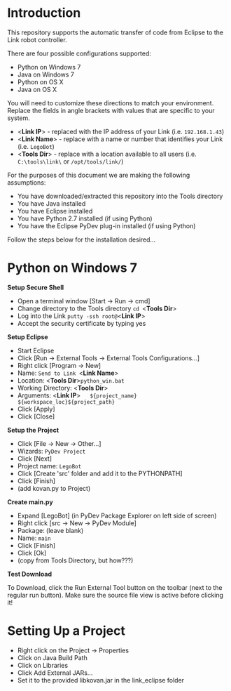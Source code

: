 Introduction
====

This repository supports the automatic transfer of code from Eclipse to the Link robot controller.

There are four possible configurations supported:
* Python on Windows 7
* Java on Windows 7
* Python on OS X
* Java on OS X

You will need to customize these directions to match your environment.  Replace the fields in angle brackets with values that are specific to your system.
* <**Link IP**> - replaced with the IP address of your Link (i.e. `192.168.1.43`)
* <**Link Name**> - replace with a name or number that identifies your Link (i.e. `LegoBot`)
* <**Tools Dir**> - replace with a location available to all users (i.e. `C:\tools\link\` or `/opt/tools/link/`)

For the purposes of this document we are making the following assumptions:
* You have downloaded/extracted this repository into the Tools directory
* You have Java installed
* You have Eclipse installed
* You have Python 2.7 installed (if using Python)
* You have the Eclipse PyDev plug-in installed (if using Python)

Follow the steps below for the installation desired...

Python on Windows 7
====

**Setup Secure Shell**
* Open a terminal window [Start -> Run -> cmd]
* Change directory to the Tools directory `cd `<**Tools Dir**>
* Log into the Link `putty -ssh root@`<**Link IP**>
* Accept the security certificate by typing yes 

**Setup Eclipse**
* Start Eclipse
* Click [Run -> External Tools -> External Tools Configurations...]
* Right click [Program -> New]
* Name: `Send to Link `<**Link Name**>
* Location: <**Tools Dir**>`python_win.bat`
* Working Directory: <**Tools Dir**>
* Arguments: <**Link IP**>`   ${project_name}   ${workspace_loc}${project_path}` 
* Click [Apply]
* Click [Close]

**Setup the Project**
* Click [File -> New -> Other...]
* Wizards: `PyDev Project`
* Click [Next]
* Project name: `LegoBot`
* Click [Create 'src' folder and add it to the PYTHONPATH]
* Click [Finish]
* (add kovan.py to Project)

**Create main.py**
* Expand [LegoBot] (in PyDev Package Explorer on left side of screen)
* Right click [src -> New -> PyDev Module]
* Package: (leave blank)
* Name: `main`
* Click [Finish]
* Click [Ok]
* (copy from Tools Directory, but how???)

**Test Download**

To Download, click the Run External Tool button on the toolbar (next to the regular run button). Make sure the source file view is active before clicking it!

Setting Up a Project
====================

* Right click on the Project -> Properties
* Click on Java Build Path
* Click on Libraries
* Click Add External JARs...
* Set it to the provided libkovan.jar in the link\_eclipse folder
